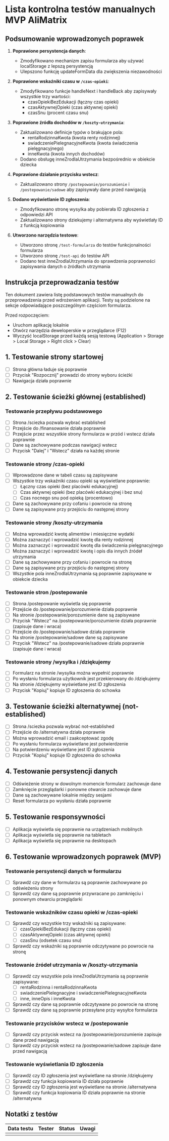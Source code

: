 # Lista kontrolna testów manualnych MVP AliMatrix

## Podsumowanie wprowadzonych poprawek

1. **Poprawione persystencja danych**:

   - Zmodyfikowano mechanizm zapisu formularza aby używać localStorage z lepszą persystencją
   - Ulepszono funkcję updateFormData dla zwiększenia niezawodności

2. **Poprawione wskaźniki czasu w `/czas-opieki`**:

   - Zmodyfikowano funkcje handleNext i handleBack aby zapisywały wszystkie trzy wartości:
     - czasOpiekiBezEdukacji (łączny czas opieki)
     - czasAktywnejOpieki (czas aktywnej opieki)
     - czasSnu (procent czasu snu)

3. **Poprawione źródła dochodów w `/koszty-utrzymania`**:

   - Zaktualizowano definicje typów o brakujące pola:
     - rentaRodzinnaKwota (kwota renty rodzinnej)
     - swiadczeniePielegnacyjneKwota (kwota świadczenia pielęgnacyjnego)
     - inneKwota (kwota innych dochodów)
   - Dodano obsługę inneZrodlaUtrzymania bezpośrednio w obiekcie dziecka

4. **Poprawione działanie przycisku wstecz**:

   - Zaktualizowano strony `/postepowanie/porozumienie` i `/postepowanie/sadowe` aby zapisywały dane przed nawigacją

5. **Dodano wyświetlanie ID zgłoszenia**:

   - Zmodyfikowano stronę wysylka aby pobierała ID zgłoszenia z odpowiedzi API
   - Zaktualizowano strony dziekujemy i alternatywna aby wyświetlały ID z funkcją kopiowania

6. **Utworzono narzędzia testowe**:
   - Utworzono stronę `/test-formularza` do testów funkcjonalności formularza
   - Utworzono stronę `/test-api` do testów API
   - Dodano test inneZrodlaUtrzymania do sprawdzenia poprawności zapisywania danych o źródłach utrzymania

## Instrukcja przeprowadzania testów

Ten dokument zawiera listę podstawowych testów manualnych do przeprowadzenia przed wdrożeniem aplikacji. Testy są podzielone na sekcje odpowiadające poszczególnym częściom formularza.

Przed rozpoczęciem:

- Uruchom aplikację lokalnie
- Otwórz narzędzia deweloperskie w przeglądarce (F12)
- Wyczyść localStorage przed każdą sesją testową (Application > Storage > Local Storage > Right click > Clear)

## 1. Testowanie strony startowej

- [ ] Strona główna ładuje się poprawnie
- [ ] Przycisk "Rozpocznij" prowadzi do strony wyboru ścieżki
- [ ] Nawigacja działa poprawnie

## 2. Testowanie ścieżki głównej (established)

### Testowanie przepływu podstawowego

- [ ] Strona /sciezka pozwala wybrać established
- [ ] Przejście do /finansowanie działa poprawnie
- [ ] Przejście przez wszystkie strony formularza w przód i wstecz działa poprawnie
- [ ] Dane są zachowywane podczas nawigacji wstecz
- [ ] Przycisk "Dalej" i "Wstecz" działa na każdej stronie

### Testowanie strony /czas-opieki

- [ ] Wprowadzone dane w tabeli czasu są zapisywane
- [ ] Wszystkie trzy wskaźniki czasu opieki są wyświetlane poprawnie:
  - [ ] Łączny czas opieki (bez placówki edukacyjnej)
  - [ ] Czas aktywnej opieki (bez placówki edukacyjnej i bez snu)
  - [ ] Czas nocnego snu pod opieką (procentowo)
- [ ] Dane są zachowywane przy cofaniu i powrocie na stronę
- [ ] Dane są zapisywane przy przejściu do następnej strony

### Testowanie strony /koszty-utrzymania

- [ ] Można wprowadzić kwotę alimentów i miesięczne wydatki
- [ ] Można zaznaczyć i wprowadzić kwotę dla renty rodzinnej
- [ ] Można zaznaczyć i wprowadzić kwotę dla świadczenia pielęgnacyjnego
- [ ] Można zaznaczyć i wprowadzić kwotę i opis dla innych źródeł utrzymania
- [ ] Dane są zachowywane przy cofaniu i powrocie na stronę
- [ ] Dane są zapisywane przy przejściu do następnej strony
- [ ] Wszystkie pola inneZrodlaUtrzymania są poprawnie zapisywane w obiekcie dziecka

### Testowanie stron /postepowanie

- [ ] Strona /postepowanie wyświetla się poprawnie
- [ ] Przejście do /postepowanie/porozumienie działa poprawnie
- [ ] Na stronie /postepowanie/porozumienie dane są zapisywane
- [ ] Przycisk "Wstecz" na /postepowanie/porozumienie działa poprawnie (zapisuje dane i wraca)
- [ ] Przejście do /postepowanie/sadowe działa poprawnie
- [ ] Na stronie /postepowanie/sadowe dane są zapisywane
- [ ] Przycisk "Wstecz" na /postepowanie/sadowe działa poprawnie (zapisuje dane i wraca)

### Testowanie strony /wysylka i /dziękujemy

- [ ] Formularz na stronie /wysylka można wypełnić poprawnie
- [ ] Po wysłaniu formularza użytkownik jest przekierowany do /dziękujemy
- [ ] Na stronie /dziękujemy wyświetlane jest ID zgłoszenia
- [ ] Przycisk "Kopiuj" kopiuje ID zgłoszenia do schowka

## 3. Testowanie ścieżki alternatywnej (not-established)

- [ ] Strona /sciezka pozwala wybrać not-established
- [ ] Przejście do /alternatywna działa poprawnie
- [ ] Można wprowadzić email i zaakceptować zgodę
- [ ] Po wysłaniu formularza wyświetlane jest potwierdzenie
- [ ] Na potwierdzeniu wyświetlane jest ID zgłoszenia
- [ ] Przycisk "Kopiuj" kopiuje ID zgłoszenia do schowka

## 4. Testowanie persystencji danych

- [ ] Odświeżenie strony w dowolnym momencie formularz zachowuje dane
- [ ] Zamknięcie przeglądarki i ponowne otwarcie zachowuje dane
- [ ] Dane są zachowywane lokalnie między sesjami
- [ ] Reset formularza po wysłaniu działa poprawnie

## 5. Testowanie responsywności

- [ ] Aplikacja wyświetla się poprawnie na urządzeniach mobilnych
- [ ] Aplikacja wyświetla się poprawnie na tabletach
- [ ] Aplikacja wyświetla się poprawnie na desktopach

## 6. Testowanie wprowadzonych poprawek (MVP)

### Testowanie persystencji danych w formularzu

- [ ] Sprawdź czy dane w formularzu są poprawnie zachowywane po odświeżeniu strony
- [ ] Sprawdź czy dane są poprawnie przywracane po zamknięciu i ponownym otwarciu przeglądarki

### Testowanie wskaźników czasu opieki w /czas-opieki

- [ ] Sprawdź czy wszystkie trzy wskaźniki są zapisywane:
  - [ ] czasOpiekiBezEdukacji (łączny czas opieki)
  - [ ] czasAktywnejOpieki (czas aktywnej opieki)
  - [ ] czasSnu (odsetek czasu snu)
- [ ] Sprawdź czy wskaźniki są poprawnie odczytywane po powrocie na stronę

### Testowanie źródeł utrzymania w /koszty-utrzymania

- [ ] Sprawdź czy wszystkie pola inneZrodlaUtrzymania są poprawnie zapisywane:
  - [ ] rentaRodzinna i rentaRodzinnaKwota
  - [ ] swiadczeniePielegnacyjne i swiadczeniePielegnacyjneKwota
  - [ ] inne, inneOpis i inneKwota
- [ ] Sprawdź czy dane są poprawnie odczytywane po powrocie na stronę
- [ ] Sprawdź czy dane są poprawnie przesyłane przy wysyłce formularza

### Testowanie przycisków wstecz w /postepowanie

- [ ] Sprawdź czy przycisk wstecz na /postepowanie/porozumienie zapisuje dane przed nawigacją
- [ ] Sprawdź czy przycisk wstecz na /postepowanie/sadowe zapisuje dane przed nawigacją

### Testowanie wyświetlania ID zgłoszenia

- [ ] Sprawdź czy ID zgłoszenia jest wyświetlane na stronie /dziękujemy
- [ ] Sprawdź czy funkcja kopiowania ID działa poprawnie
- [ ] Sprawdź czy ID zgłoszenia jest wyświetlane na stronie /alternatywna
- [ ] Sprawdź czy funkcja kopiowania ID działa poprawnie na stronie /alternatywna

## Notatki z testów

| Data testu | Tester | Status | Uwagi |
| ---------- | ------ | ------ | ----- |
|            |        |        |       |

